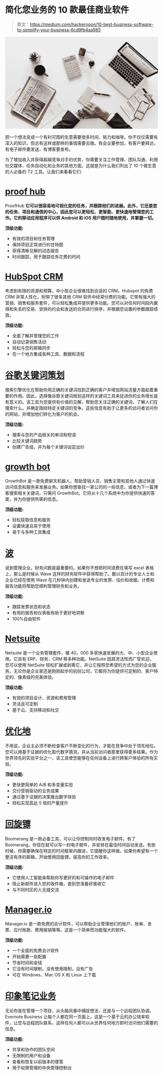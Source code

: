# 简化您业务的 10 款最佳商业软件

> 原文：<https://medium.com/hackernoon/10-best-business-software-to-simplify-your-business-6cd9fb4aa985>

![](img/3d01c8820d40f76c8a40c32b85f4f1c3.png)

把一个想法变成一个有利可图的生意需要很多时间、努力和咖啡。你不仅仅需要有深入的知识，但总有这样或那样的事情需要去做。有会议要参加，有客户要拜访，有电子邮件要发送，有博客要发布。

为了增加收入并获得超越竞争对手的优势，你需要关注工作管理、团队沟通、利用社交媒体、任务自动化和业务的其他方面。这就是为什么我们列出了 10 个做生意的人必备的 T2 工具。让我们来看看它们:

# [proof hub](http://www.proofhub.com?utm_source=Medium&utm_medium=Referral&utm_content=10%20Best%20Business%20Software%20to%20Simplify%20Your%C2%A0Business)

ProofHub **它可以很容易地可视化您的任务，并跟踪他们的进展。此外，它还是您的任务、项目和通信的中心，因此您可以更轻松、更智能、更快速地管理您的工作。它的移动应用程序可以供 Android 和 iOS 用户随时随地使用，并掌握一切。**

**顶级功能:**

*   有效的项目和任务管理
*   保持项目正常进行的甘特图
*   获得清晰见解的动态报告
*   时间跟踪，用于跟踪任务花费的时间

# [HubSpot CRM](http://hubspot.com)

考虑到有限的资源和预算，中小型企业很难找到合适的 CRM。Hubspot 的免费 CRM 非常人性化，附带了很多其他 CRM 软件中经常付费的功能。它带有强大的营销、销售和服务套件，可以轻松集成并提供更多功能。您可以对任何时间段内赢得和失去的交易、安排的约会和发送的合同进行排序，并根据您设置的参数跟踪绩效。

**顶级功能:**

*   全面了解并管理您的工作
*   自动记录销售活动
*   轻松与您的邮箱同步
*   在一个地方集成各种工具、数据和流程

# [**谷歌关键词策划**](http://google.com/adwords)

搜索引擎优化在帮助你用正确的关键词找到正确的客户并增加网站流量方面起着重要的作用。因此，选择像谷歌关键词规划这样的关键词工具来促进你的业务增长是有意义的。该工具为您提供有价值的见解，帮助您关注正确的关键词，了解人们在搜索什么，并确定围绕特定关键词的竞争。这些信息有助于让更多的访问者访问你的网站，并增加他们转化为客户的机会。

**顶级功能:**

*   搜索与您的产品相关的单词和短语
*   比较关键词趋势
*   创建广告组，并为每个关键词设定出价

# [growth bot](http://growthbot.com)

GrowthBot 是一款免费聊天机器人，帮助营销人员、销售主管和其他人通过快速访问信息和服务来发展业务。如果你想查找一家公司的一些信息，或者为下一篇博客搜索相关关键词，只需问 GrowthBot。它将从十几个系统中为你提供快速的答案，并为你提供所需的信息。

**顶级功能:**

*   轻松获取信息和服务
*   设置快速且易于使用
*   易于与多种工具集成

# [**波**](http://waveapp.com)

说到管理企业，财务问题是最重要的。如果你不想把时间浪费在填写 excel 表格上，那么是时候从 Wave 这样的财务软件中获得帮助了。数以百计的专业人士和企业已经在使用 Wave 在几秒钟内创建和发送专业的发票、估价和收据。计费和报告功能将帮助您顺利管理财务和业务。

**顶级功能:**

*   跟踪发票状态和状态
*   有用的报告和仪表板有助于更好地洞察
*   100%自由软件

# [Netsuite](http://www.netsuite.com)

Netsuite 是一个业务管理套件，被 40，000 多家快速发展的大、中、小型企业使用。它具有 ERP、财务、CRM 等多种功能。NetSuite 因其灵活性而广受欢迎，您可以使用 NetSuite 轻松扩展或剥离它，并让它按照您希望的方式为您的企业服务。无论你是企业家还是刚刚起步的初创公司，它都将为你提供可定制的、客户特定的、像素级的完美体验。

**顶级功能:**

*   有效的项目会计、资源和费用管理
*   灵活且可定制
*   基于云、支持移动和社交

# [**优化地**](https://www.optimizely.com/)

不用说，企业主必须不断检查客户不断变化的行为，才能在竞争中处于领先地位。您可以用基于证据的优化取代数字猜测，并从当前访问者那里获得更多结果。作为世界领先的实验平台之一，该工具使您能够在任何设备上进行跨客户体验的所有实验。

**顶级功能:**

*   更快更简单的 A/B 和多变量实验
*   交付营销驱动的业务成果
*   通过基于证据的决策推出数字体验
*   轻松实现高达 5 倍的产量提升

# [**回旋镖**](https://www.boomeranggmail.com/)

Boomerang 是一款必备工具，可以让你控制何时收发电子邮件。有了 Boomerang，你现在就可以写一封电子邮件，并安排在最佳时间自动发送。有些时候，你需要确保在特定的时间框架内跟进，它提醒你这样做。如果你希望有一个整洁有序的邮箱，开始使用回旋镖，提高你的工作效率。

**顶级功能:**

*   它使用人工智能来帮助你写更好的和可操作的电子邮件
*   阻止新邮件进入您的收件箱，直到您准备好接收它
*   与不同时区的人无缝交流

# [**Manager.io**](http://manager.io)

Manager.io 是一款免费的会计软件，可以帮助企业管理他们的账户、账单、发票、应付账款、费用报销等等。这是一个简单而功能强大的软件。

**顶级功能:**

*   一个全面的免费会计软件
*   开始需要一些配置
*   节省时间和金钱
*   它没有时间限制，没有使用限制，没有广告
*   可在 Windows、Mac OS X 和 Linux 上下载

# [**印象笔记业务**](http://evernote.com)

无论你是在管理一个项目，从头脑风暴中捕捉想法，还是与一个远程团队协调，Evernote Business 让每个人都在同一页面上。这是一个基于云的办公效率软件，让您与远程团队联系，这样任何人都可以从世界任何地方即时访问他们需要的信息。

**顶级功能:**

*   共享和协作的团队空间
*   无限制的用户和设备
*   查看和恢复以前版本的便笺
*   用于权限管理的中央管理控制台